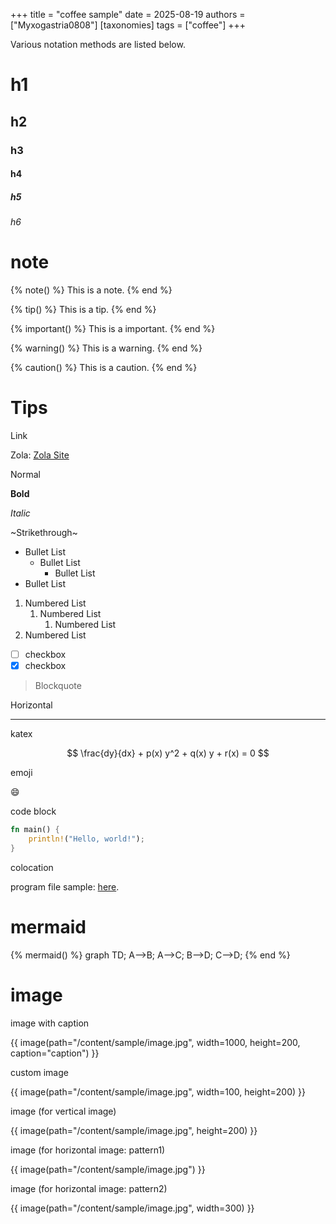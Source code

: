 +++
title = "coffee sample"
date = 2025-08-19
authors = ["Myxogastria0808"]
[taxonomies]
tags = ["coffee"]
+++

Various notation methods are listed below.

# h1

## h2

### h3

#### h4

##### h5

###### h6

# note

{% note() %}
This is a note.
{% end %}

{% tip() %}
This is a tip.
{% end %}

{% important() %}
This is a important.
{% end %}

{% warning() %}
This is a warning.
{% end %}

{% caution() %}
This is a caution.
{% end %}

# Tips

Link

Zola: [Zola Site](https://www.getzola.org/)

Normal

**Bold**

_Italic_

~Strikethrough~

- Bullet List
  - Bullet List
    - Bullet List
- Bullet List

1. Numbered List
   1. Numbered List
      1. Numbered List
2. Numbered List

- [ ] checkbox
- [x] checkbox

> Blockquote

Horizontal

---

katex

$$
\frac{dy}{dx} + p(x) y^2 + q(x) y + r(x) = 0
$$

emoji

:smile:

code block

```rs
fn main() {
    println!("Hello, world!");
}
```

colocation

program file sample: [here](sample.rs).

# mermaid

{% mermaid() %}
graph TD;
    A-->B;
    A-->C;
    B-->D;
    C-->D;
{% end %}

# image

image with caption

{{ image(path="/content/sample/image.jpg", width=1000, height=200, caption="caption") }}

custom image

{{ image(path="/content/sample/image.jpg", width=100, height=200) }}

image (for vertical image)

{{ image(path="/content/sample/image.jpg", height=200) }}

image (for horizontal image: pattern1)

{{ image(path="/content/sample/image.jpg") }}

image (for horizontal image: pattern2)

{{ image(path="/content/sample/image.jpg", width=300) }}
